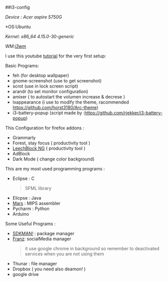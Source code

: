 ##i3-config

*Device : Acer aspire 5750G*

*OS:Ubuntu 

*Kernel: x86_64 4.15.0-30-generic* 

*WM:[i3wm](https://i3wm.org/)*

I use this youtube [tutorial](https://www.youtube.com/watch?v=j1I63wGcvU4&list=PL5ze0DjYv5DbCv9vNEzFmP6sU7ZmkGzcf) for the very first setup:

Basic Programs:
* feh (for desktop wallpaper)
* gnome-screenshot (use to get screenshot)
* scrot (use in lock screen script)
* arandr (to set monitor configuration)
* amixer ( to autostart the volumen increase & decrese )
* lxappearance (i use to modify the theme, racommended https://github.com/horst3180/Arc-theme)
* i3-battery-popup (script made by :https://github.com/rjekker/i3-battery-popup)

This Configuration for firefox addons :
 * Grammarly
 * Forest, stay focus ( productivity tool )
 * [LeechBlock NG](https://addons.mozilla.org/it/firefox/addon/leechblock-ng/) ( productivity tool )
 * AdBlock
 * Dark Mode ( change color background)

This are my most used programming programs :
 * Eclipse : C
    > SFML library
 * Elicpse : Java
 * [Mars](http://courses.missouristate.edu/KenVollmar/mars/download.htm) : MIPS assembler
 * Pycharm : Python
 * Arduino

Some Useful Programs :
  * [SDKMAN!](http://sdkman.io/install.html) : package manager
  *  [Franz](https://meetfranz.com/): socialMedia manager
      > it use google chrome in background so remember to deactivated services when you are not using them
  * Thunar : file manager
  * Dropbox ( you need also deamon! )
  * google drive
